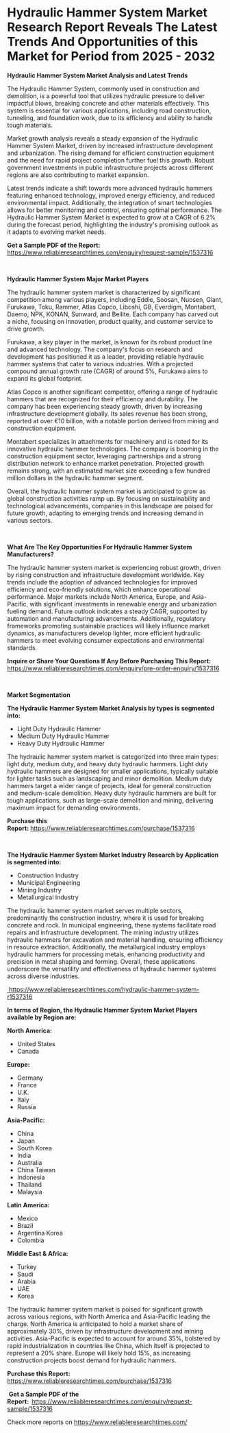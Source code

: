 <p><h1>Hydraulic Hammer System Market Research Report Reveals The Latest Trends And Opportunities of this Market for Period from 2025 - 2032</h1></p><p><strong>Hydraulic Hammer System Market Analysis and Latest Trends</strong></p>
<p><p>The Hydraulic Hammer System, commonly used in construction and demolition, is a powerful tool that utilizes hydraulic pressure to deliver impactful blows, breaking concrete and other materials effectively. This system is essential for various applications, including road construction, tunneling, and foundation work, due to its efficiency and ability to handle tough materials.</p><p>Market growth analysis reveals a steady expansion of the Hydraulic Hammer System Market, driven by increased infrastructure development and urbanization. The rising demand for efficient construction equipment and the need for rapid project completion further fuel this growth. Robust government investments in public infrastructure projects across different regions are also contributing to market expansion.</p><p>Latest trends indicate a shift towards more advanced hydraulic hammers featuring enhanced technology, improved energy efficiency, and reduced environmental impact. Additionally, the integration of smart technologies allows for better monitoring and control, ensuring optimal performance. The Hydraulic Hammer System Market is expected to grow at a CAGR of 6.2% during the forecast period, highlighting the industry's promising outlook as it adapts to evolving market needs.</p></p>
<p><strong>Get a Sample PDF of the Report:&nbsp;</strong> <a href="https://www.reliableresearchtimes.com/enquiry/request-sample/1537316?utm_campaign=2230&utm_medium=2&utm_source=Github&utm_content=ia&utm_term=24032025&utm_id=hydraulic-hammer-system">https://www.reliableresearchtimes.com/enquiry/request-sample/1537316</a></p>
<p>&nbsp;</p>
<p><strong>Hydraulic Hammer System Major Market Players</strong></p>
<p><p>The hydraulic hammer system market is characterized by significant competition among various players, including Eddie, Soosan, Nuosen, Giant, Furukawa, Toku, Rammer, Atlas Copco, Liboshi, GB, Everdigm, Montabert, Daemo, NPK, KONAN, Sunward, and Beilite. Each company has carved out a niche, focusing on innovation, product quality, and customer service to drive growth.</p><p>Furukawa, a key player in the market, is known for its robust product line and advanced technology. The company's focus on research and development has positioned it as a leader, providing reliable hydraulic hammer systems that cater to various industries. With a projected compound annual growth rate (CAGR) of around 5%, Furukawa aims to expand its global footprint.</p><p>Atlas Copco is another significant competitor, offering a range of hydraulic hammers that are recognized for their efficiency and durability. The company has been experiencing steady growth, driven by increasing infrastructure development globally. Its sales revenue has been strong, reported at over €10 billion, with a notable portion derived from mining and construction equipment.</p><p>Montabert specializes in attachments for machinery and is noted for its innovative hydraulic hammer technologies. The company is booming in the construction equipment sector, leveraging partnerships and a strong distribution network to enhance market penetration. Projected growth remains strong, with an estimated market size exceeding a few hundred million dollars in the hydraulic hammer segment.</p><p>Overall, the hydraulic hammer system market is anticipated to grow as global construction activities ramp up. By focusing on sustainability and technological advancements, companies in this landscape are poised for future growth, adapting to emerging trends and increasing demand in various sectors.</p></p>
<p>&nbsp;</p>
<p><strong>What Are The Key Opportunities For Hydraulic Hammer System Manufacturers?</strong></p>
<p><p>The hydraulic hammer system market is experiencing robust growth, driven by rising construction and infrastructure development worldwide. Key trends include the adoption of advanced technologies for improved efficiency and eco-friendly solutions, which enhance operational performance. Major markets include North America, Europe, and Asia-Pacific, with significant investments in renewable energy and urbanization fueling demand. Future outlook indicates a steady CAGR, supported by automation and manufacturing advancements. Additionally, regulatory frameworks promoting sustainable practices will likely influence market dynamics, as manufacturers develop lighter, more efficient hydraulic hammers to meet evolving consumer expectations and environmental standards.</p></p>
<p><strong>Inquire or Share Your Questions If Any Before Purchasing This Report:</strong> <a href="https://www.reliableresearchtimes.com/enquiry/pre-order-enquiry/1537316?utm_campaign=2230&utm_medium=2&utm_source=Github&utm_content=ia&utm_term=24032025&utm_id=hydraulic-hammer-system">https://www.reliableresearchtimes.com/enquiry/pre-order-enquiry/1537316</a></p>
<p>&nbsp;</p>
<p><strong>Market Segmentation</strong></p>
<p><strong>The Hydraulic Hammer System Market Analysis by types is segmented into:</strong></p>
<p><ul><li>Light Duty Hydraulic Hammer</li><li>Medium Duty Hydraulic Hammer</li><li>Heavy Duty Hydraulic Hammer</li></ul></p>
<p><p>The hydraulic hammer system market is categorized into three main types: light duty, medium duty, and heavy duty hydraulic hammers. Light duty hydraulic hammers are designed for smaller applications, typically suitable for lighter tasks such as landscaping and minor demolition. Medium duty hammers target a wider range of projects, ideal for general construction and medium-scale demolition. Heavy duty hydraulic hammers are built for tough applications, such as large-scale demolition and mining, delivering maximum impact for demanding environments.</p></p>
<p><strong>Purchase this Report:&nbsp;</strong><a href="https://www.reliableresearchtimes.com/purchase/1537316?utm_campaign=2230&utm_medium=2&utm_source=Github&utm_content=ia&utm_term=24032025&utm_id=hydraulic-hammer-system">https://www.reliableresearchtimes.com/purchase/1537316</a></p>
<p>&nbsp;</p>
<p><strong>The Hydraulic Hammer System Market Industry Research by Application is segmented into:</strong></p>
<p><ul><li>Construction Industry</li><li>Municipal Engineering</li><li>Mining Industry</li><li>Metallurgical Industry</li></ul></p>
<p><p>The hydraulic hammer system market serves multiple sectors, predominantly the construction industry, where it is used for breaking concrete and rock. In municipal engineering, these systems facilitate road repairs and infrastructure development. The mining industry utilizes hydraulic hammers for excavation and material handling, ensuring efficiency in resource extraction. Additionally, the metallurgical industry employs hydraulic hammers for processing metals, enhancing productivity and precision in metal shaping and forming. Overall, these applications underscore the versatility and effectiveness of hydraulic hammer systems across diverse industries.</p></p>
<p><a href="https://www.reliableresearchtimes.com/hydraulic-hammer-system-r1537316?utm_campaign=2230&utm_medium=2&utm_source=Github&utm_content=ia&utm_term=24032025&utm_id=hydraulic-hammer-system">&nbsp;https://www.reliableresearchtimes.com/hydraulic-hammer-system-r1537316</a></p>
<p><strong>In terms of Region, the Hydraulic Hammer System Market Players available by Region are:</strong></p>
<p>
    <p> <strong> North America: </strong>
        <ul>
            <li>United States</li>
            <li>Canada</li>
        </ul>
        </p> 
    <p> <strong> Europe: </strong>
        <ul>
            <li>Germany</li>
            <li>France</li>
            <li>U.K.</li>
            <li>Italy</li>
            <li>Russia</li>
        </ul>
        </p> 
    <p> <strong> Asia-Pacific: </strong>
        <ul>
            <li>China</li>
            <li>Japan</li>
            <li>South Korea</li>
            <li>India</li>
            <li>Australia</li>
            <li>China Taiwan</li>
            <li>Indonesia</li>
            <li>Thailand</li>
            <li>Malaysia</li>
        </ul>
        </p> 
    <p> <strong> Latin America: </strong>
        <ul>
            <li>Mexico</li>
            <li>Brazil</li>
            <li>Argentina Korea</li>
            <li>Colombia</li>
        </ul>
        </p> 
    <p> <strong> Middle East & Africa: </strong>
        <ul>
            <li>Turkey</li>
            <li>Saudi</li>
            <li>Arabia</li>
            <li>UAE</li>
            <li>Korea</li>
        </ul>
    </p>
    </p>
<p><p>The hydraulic hammer system market is poised for significant growth across various regions, with North America and Asia-Pacific leading the charge. North America is anticipated to hold a market share of approximately 30%, driven by infrastructure development and mining activities. Asia-Pacific is expected to account for around 35%, bolstered by rapid industrialization in countries like China, which itself is projected to represent a 20% share. Europe will likely hold 15%, as increasing construction projects boost demand for hydraulic hammers.</p></p>
<p><strong>Purchase this Report: </strong><a href="https://www.reliableresearchtimes.com/purchase/1537316?utm_campaign=2230&utm_medium=2&utm_source=Github&utm_content=ia&utm_term=24032025&utm_id=hydraulic-hammer-system">https://www.reliableresearchtimes.com/purchase/1537316</a></p>
<p>&nbsp;<strong>Get a Sample PDF of the Report:&nbsp;&nbsp;</strong><a href="https://www.reliableresearchtimes.com/enquiry/request-sample/1537316?utm_campaign=2230&utm_medium=2&utm_source=Github&utm_content=ia&utm_term=24032025&utm_id=hydraulic-hammer-system">https://www.reliableresearchtimes.com/enquiry/request-sample/1537316</a></p>
<p><strong></strong></p>
<p>Check more reports on <a href="https://www.reliableresearchtimes.com/?utm_campaign=2230&utm_medium=2&utm_source=Github&utm_content=ia&utm_term=24032025&utm_id=hydraulic-hammer-system">https://www.reliableresearchtimes.com/</a></p>